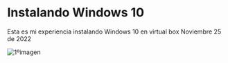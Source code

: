 # Instalando Windows 10
Esta es mi experiencia instalando Windows 10 en virtual box
Noviembre 25 de 2022

![1ºimagen](/img/1ºimagen.png)
